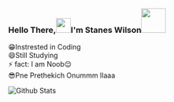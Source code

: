 ### Hello There,<img src="https://github.com/svr666/svr666/blob/master/gifs/Hi.gif" width="30px">I'm Stanes Wilson<img src="https://media.giphy.com/media/12oufCB0MyZ1Go/giphy.gif" width="50">
<p aligh="left"
<b>😁Instrested in Coding<br>
😄Still Studying<br>
⚡ fact: I am Noob😌<br>
😎Pne Prethekich Onummm Ilaaa</b>
</p>

![Github Stats](https://github-readme-stats.vercel.app/api?username=staneswilson&show_icons=true&include_all_commits=true&cache_seconds=86400&theme=tokyonight)

